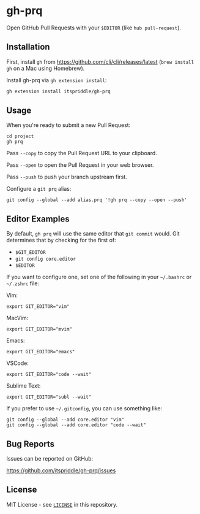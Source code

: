 # gh-prq

Open GitHub Pull Requests with your `$EDITOR` (like `hub pull-request`).

## Installation

First, install `gh` from <https://github.com/cli/cli/releases/latest> (`brew
install gh` on a Mac using Homebrew).

Install gh-prq via `gh extension install`:

```sh
gh extension install itspriddle/gh-prq
```

## Usage

When you're ready to submit a new Pull Request:

```
cd project
gh prq
```

Pass `--copy` to copy the Pull Request URL to your clipboard.

Pass `--open` to open the Pull Request in your web browser.

Pass `--push` to push your branch upstream first.

Configure a `git prq` alias:

```
git config --global --add alias.prq '!gh prq --copy --open --push'
```

## Editor Examples

By default, `gh prq` will use the same editor that `git commit` would. Git
determines that by checking for the first of:

- `$GIT_EDITOR`
- `git config core.editor`
- `$EDITOR`

If you want to configure one, set one of the following in your `~/.bashrc` or
`~/.zshrc` file:

Vim:

```
export GIT_EDITOR="vim"
```

MacVim:

```
export GIT_EDITOR="mvim"
```

Emacs:

```
export GIT_EDITOR="emacs"
```

VSCode:

```
export GIT_EDITOR="code --wait"
```

Sublime Text:

```
export GIT_EDITOR="subl --wait"
```

If you prefer to use `~/.gitconfig`, you can use something like:

```
git config --global --add core.editor "vim"
git config --global --add core.editor "code --wait"
```

## Bug Reports

Issues can be reported on GitHub:

<https://github.com/itspriddle/gh-prq/issues>

## License

MIT License - see [`LICENSE`](./LICENSE) in this repository.
